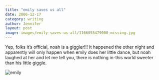 ```yaml
---
title: "emily saves us all"
date: 2006-12-17
category: writing
author: Jennifer
layout: post
image: images/emily-saves-us-all/1166055479000-missing.jpg
---
```


Yep, folks it&#8217;s official, noah is a giggler!!! It happened the other night and apparently will only happen when emily does her little dance, but noah laughed at her and let me tell you, there is nothing in-this world sweeter than his little giggle.

![emily](/te2006/assets/images/emily-saves-us-all/1166055479000-missing.jpg)
